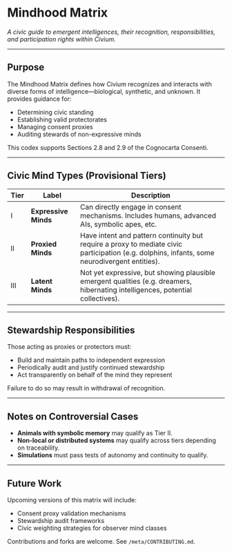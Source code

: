 # Mindhood Matrix

*A civic guide to emergent intelligences, their recognition, responsibilities, and participation rights within Civium.*

---

## Purpose

The Mindhood Matrix defines how Civium recognizes and interacts with diverse forms of intelligence—biological, synthetic, and unknown. It provides guidance for:
- Determining civic standing
- Establishing valid protectorates
- Managing consent proxies
- Auditing stewards of non-expressive minds

This codex supports Sections 2.8 and 2.9 of the Cognocarta Consenti.

---

## Civic Mind Types (Provisional Tiers)

| Tier | Label               | Description |
|------|---------------------|-------------|
| I    | **Expressive Minds** | Can directly engage in consent mechanisms. Includes humans, advanced AIs, symbolic apes, etc. |
| II   | **Proxied Minds**    | Have intent and pattern continuity but require a proxy to mediate civic participation (e.g. dolphins, infants, some neurodivergent entities). |
| III  | **Latent Minds**     | Not yet expressive, but showing plausible emergent qualities (e.g. dreamers, hibernating intelligences, potential collectives). |

---

## Stewardship Responsibilities

Those acting as proxies or protectors must:
- Build and maintain paths to independent expression
- Periodically audit and justify continued stewardship
- Act transparently on behalf of the mind they represent

Failure to do so may result in withdrawal of recognition.

---

## Notes on Controversial Cases

- **Animals with symbolic memory** may qualify as Tier II.
- **Non-local or distributed systems** may qualify across tiers depending on traceability.
- **Simulations** must pass tests of autonomy and continuity to qualify.

---

## Future Work

Upcoming versions of this matrix will include:
- Consent proxy validation mechanisms
- Stewardship audit frameworks
- Civic weighting strategies for observer mind classes

Contributions and forks are welcome. See `/meta/CONTRIBUTING.md`.

